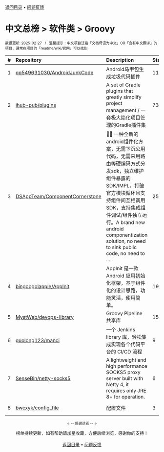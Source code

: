 <a href="https://gitee.com/GrowingGit/GitHub-Chinese-Top-Charts#github中文排行榜">返回目录</a> • <a href="/content/docs/feedback.md">问题反馈</a>

# 中文总榜 > 软件类 > Groovy
<sub>数据更新: 2025-02-27&nbsp;&nbsp;&nbsp;/&nbsp;&nbsp;&nbsp;温馨提示：中文项目泛指「文档母语为中文」OR「含有中文翻译」的项目，通常在项目的「readme/wiki/官网」可以找到</sub>

|#|Repository|Description|Stars|Updated|
|:-|:-|:-|:-|:-|
|1|[qq549631030/AndroidJunkCode](https://github.com/qq549631030/AndroidJunkCode)|Android马甲包生成垃圾代码插件|1144|2024-09-30|
|2|[ihub-pub/plugins](https://github.com/ihub-pub/plugins)|A set of Gradle plugins that greatly simplify project management / 一套极大简化项目管理的Gradle插件集|732|2025-02-24|
|3|[DSAppTeam/ComponentCornerstone](https://github.com/DSAppTeam/ComponentCornerstone)|:ant::ant:   一种全新的android组件化方案，无需下沉公用代码，无需采用路由等硬编码方式分发sdk，独立维护组件暴露的SDK/IMPL，打破官方模块循环且支持组件间互相调用SDK，支持集成组件调试/组件独立运行。A brand new android componentization solution, no need to sink public code, no need to ...|253|2024-10-18|
|4|[bingoogolapple/AppInit](https://github.com/bingoogolapple/AppInit)|AppInit 是一款 Android 应用初始化框架，基于组件化的设计思路，功能灵活，使用简单。|192|2024-12-10|
|5|[MystWeb/devops-library](https://github.com/MystWeb/devops-library)|Groovy Pipeline 共享库|15|2025-02-11|
|6|[guolong123/manci](https://github.com/guolong123/manci)|一个 Jenkins library 库，轻松集成实现各个代码平台的 CI/CD 流程|9|2024-12-20|
|7|[SenseBin/netty-socks5](https://github.com/SenseBin/netty-socks5)|A lightweight and high performance SOCKS5 proxy server built with Netty 4, it requires only JRE 8+ for operation. |6|2024-11-29|
|8|[bwcxyk/config_file](https://github.com/bwcxyk/config_file)|配置文件|3|2025-01-06|

<div align="center">
    <p><sub>↓ -- 感谢读者 -- ↓</sub></p>
    榜单持续更新，如有帮助请加星收藏，方便后续浏览，感谢你的支持！
</div>

<br/>

<div align="center"><a href="https://gitee.com/GrowingGit/GitHub-Chinese-Top-Charts#github中文排行榜">返回目录</a> • <a href="/content/docs/feedback.md">问题反馈</a></div>
